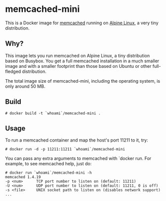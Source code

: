 memcached-mini
===

This is a Docker image for [memcached](http://memcached.org/) running on
[Alpine Linux](http://alpinelinux.org/), a very tiny distribution.

Why?
---
This image lets you run memcached on Alpine Linux, a tiny distribution
based on Busybox. You get a full memcached installation in a much smaller
image and with a smaller footprint than those based on Ubuntu or other
full-fledged distribution.

The total image size of memcached-mini, including the operating system, is
only around 50 MB.

Build
---

    # docker build -t `whoami`/memcached-mini .

Usage
---
To run a memcached container and map the host's port 11211 to it, try:

    # docker run -d -p 11211:11211 `whoami`/memcached-mini

You can pass any extra arguments to memcached with `docker run. For
example, to see memcached help, just do:

    # docker run `whoami`/memcached-mini -h
    memcached 1.4.19
    -p <num>      TCP port number to listen on (default: 11211)
    -U <num>      UDP port number to listen on (default: 11211, 0 is off)
    -s <file>     UNIX socket path to listen on (disables network support)
    ...
